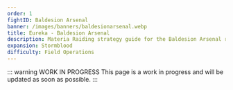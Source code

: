 ```yaml
---
order: 1
fightID: Baldesion Arsenal
banner: /images/banners/baldesionarsenal.webp
title: Eureka - Baldesion Arsenal
description: Materia Raiding strategy guide for the Baldesion Arsenal raid in The Forbidden Land, Eureka Hydatos. Includes boss strategies and entry requirements.
expansion: Stormblood
difficulty: Field Operations
---
```


::: warning WORK IN PROGRESS
This page is a work in progress and will be updated as soon as possible.
:::